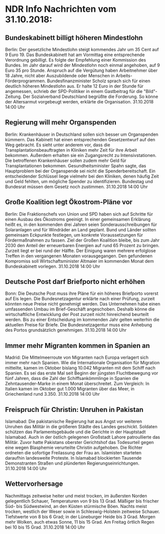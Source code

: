 # NDR Info Nachrichten vom 31.10.2018:


## Bundeskabinett billigt höheren Mindestlohn
Berlin: Der gesetzliche Mindestlohn steigt kommendes Jahr um 35 Cent auf 9 Euro 19. Das Bundeskabinett hat am Vormittag eine entsprechende Verordnung gebilligt. Es folgte der Empfehlung einer Kommission des Bundes. Im Jahr darauf wird der Mindestlohn noch einmal angehoben, auf 9 Euro 35 pro Stunde. Anspruch auf die Vergütung haben Arbeitnehmer über 18 Jahre, nicht aber Auszubildende oder Menschen in Arbeits-Förderprogrammen. Bundesfinanzminister Scholz sprach sich für einen deutlich höheren Mindestlohn aus. Er halte 12 Euro in der Stunde für angemessen, schrieb der SPD-Politiker in einem Gastbeitrag für die "Bild"-Zeitung. Der Sozialverband Deutschland begrüßte die Forderung. So könne der Altersarmut vorgebeugt werden, erklärte die Organisation. 31.10.2018 14:00 Uhr 

## Regierung will mehr Organspenden
Berlin:	Krankenhäuser in Deutschland sollen sich besser um Organspenden kümmern. Das Kabinett hat einen entsprechenden Gesetzentwurf auf den Weg gebracht. Es sieht unter anderem vor, dass die Transplantationsbeauftragten in Kliniken mehr Zeit für ihre Arbeit bekommen. Außerdem erhalten sie ein Zugangsrecht zu Intensivstationen. Die betroffenen Krankenhäuser sollen zudem mehr Geld für Transplantationen bekommen. Gesundheitsminister Spahn sagte, das Hauptproblem bei der Organspende sei nicht die Spenderbereitschaft. Ein entscheidender Schlüssel liege vielmehr bei den Kliniken, denen häufig Zeit und Geld fehlten, um mögliche Spender zu identifizieren. Bundestag und Bundesrat müssen dem Gesetz noch zustimmen. 31.10.2018 14:00 Uhr 

## Große Koalition legt Ökostrom-Pläne vor
Berlin: Die Fraktionschefs von Union und SPD haben sich auf Schritte für einen Ausbau des Ökostroms geeinigt. In einer gemeinsamen Erklärung heißt es, in den kommenden drei Jahren seien Sonderausschreibungen für Solaranlagen und für Windräder an Land geplant. Bund und Länder sollten gemeinsam Eckpunkte festlegen, um konkrete Voraussetzungen für Fördermaßnahmen zu fassen. Ziel der Großen Koalition bleibe, bis zum Jahr 2030 den Anteil der erneuerbaren Energien auf rund 65 Prozent zu bringen. Zurzeit liegt er bei rund der Hälfte. Der Einigung waren mehrere erfolglose Treffen in den vergangenen Monaten vorausgegangen. Den gefundenen Kompromiss soll Wirtschaftsminister Altmaier im kommenden Monat dem Bundeskabinett vorlegen. 31.10.2018 14:00 Uhr 

## Deutsche Post darf Briefporto nicht erhöhen
Bonn: Die Deutsche Post muss ihre Pläne für ein höheres Briefporto vorerst auf Eis legen. Die Bundesnetzagentur erklärte nach einer Prüfung, zurzeit könnten neue Preise nicht genehmigt werden. Das Unternehmen habe einen umfassenden Umbau im Brief-Geschäft angeschoben. Deshalb könne die wirtschaftliche Entwicklung der Post zurzeit nicht hinreichend beurteilt werden. Bis zu einer Entscheidung im kommenden Jahr gelten weiterhin die aktuellen Preise für Briefe. Die Bundesnetzagentur muss eine Anhebung des Portos grundsätzlich genehmigen. 31.10.2018 14:00 Uhr 

## Immer mehr Migranten kommen in Spanien an
Madrid:	Die Mittelmeerroute von Migranten nach Europa verlagert sich immer mehr nach Spanien. Wie die Internationale Organisation für Migration mitteilte, kamen im Oktober bislang 10.042 Migranten mit dem Schiff nach Spanien. Es sei das erste Mal seit Beginn der jüngsten Fluchtbewegung vor fünf Jahren, dass die Zahl der Schiffsankömmlinge in Spanien die Zehntausender-Marke in einem Monat überschreitet. Zum Vergleich: In Italien kamen im Oktober gut 1.000 Migranten über das Meer, in Griechenland rund 3.350. 31.10.2018 14:00 Uhr 

## Freispruch für Christin: Unruhen in Pakistan
Islamabad:	Die pakistanische Regierung hat aus Angst vor weiteren Unruhen das Militär in die größeren Städte des Landes geschickt. Soldaten schützen das Parlamentsgebäude und die Gerichte in der Hauptstadt Islamabad. Auch in der östlich gelegenen Großstadt Lahore patroullierte das Militär. Zuvor hatte Pakistans oberster Gerichtshof das Todesurteil gegen eine wegen Blasphemie verurteilte Christin aufgehoben. Die Richter ordneten die sofortige Freilassung der Frau an. Islamisten starteten daraufhin landesweite Proteste. In Islamabad blockierten Tausende Demonstranten Straßen und plünderten Regierungseinrichtungen. 31.10.2018 14:00 Uhr 

## Wettervorhersage
Nachmittags zeitweise heiter und meist trocken, im  äußersten Norden gelegentlich Schauer, Temperaturen von 9 bis 13 Grad. Mäßiger bis frischer Süd- bis Südwestwind, an den Küsten stürmische Böen. Nachts meist trocken, westlich der Weser sowie in Schleswig-Holstein zeitweise Schauer. Tiefstwerte von 8 bis 6 Grad; in der Lüneburger Heide bis 3 Grad. Morgen mehr Wolken, auch etwas Sonne, 11 bis 15 Grad. Am Freitag örtlich Regen bei 10 bis 15 Grad. 31.10.2018 14:00 Uhr 
